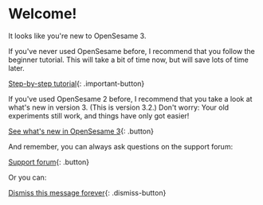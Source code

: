 # Welcome!

It looks like you're new to OpenSesame 3.

If you've never used OpenSesame before, I recommend that you follow the beginner tutorial. This will take a bit of time now, but will save lots of time later.

[Step-by-step tutorial](new:http://osdoc.cogsci.nl/3.2/tutorials/beginner){: .important-button}

If you've used OpenSesame 2 before, I recommend that you take a look at what's new in version 3. (This is version 3.2.) Don't worry: Your old experiments still work, and things have only got easier!

[See what's new in OpenSesame 3](new:http://osdoc.cogsci.nl/3.2/important-changes-3){: .button}

And remember, you can always ask questions on the support forum:

[Support forum](new:http://forum.cogsci.nl/){: .button}

Or you can:

[Dismiss this message forever](opensesame://event.os3n_dismiss_startup){: .dismiss-button}
